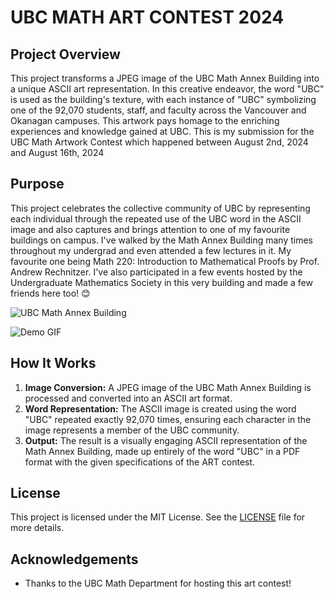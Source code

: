 # UBC MATH ART CONTEST 2024

## Project Overview

This project transforms a JPEG image of the UBC Math Annex Building into a unique ASCII art representation. In this creative endeavor, the word "UBC" is used as the building's texture, with each instance of "UBC" symbolizing one of the 92,070 students, staff, and faculty across the Vancouver and Okanagan campuses. This artwork pays homage to the enriching experiences and knowledge gained at UBC. This is my submission for the UBC Math Artwork Contest which happened between August 2nd, 2024 and August 16th, 2024



## Purpose

This project celebrates the collective community of UBC by representing each individual through the repeated use of the UBC word in the ASCII image and also captures and brings attention to one of my favourite buildings on campus. I've walked by the Math Annex Building many times throughout my undergrad and even attended a few lectures in it. My favourite one being Math 220: Introduction to Mathematical Proofs by Prof. Andrew Rechnitzer. I've also participated in a few events hosted by the Undergraduate Mathematics Society in this very building and made a few friends here too! 😊

![UBC Math Annex Building](pics/UBC.png)

![Demo GIF](pics/UBC-art-demo.gif)


## How It Works

1. **Image Conversion:** A JPEG image of the UBC Math Annex Building is processed and converted into an ASCII art format.
2. **Word Representation:** The ASCII image is created using the word "UBC" repeated exactly 92,070 times, ensuring each character in the image represents a member of the UBC community.
3. **Output:** The result is a visually engaging ASCII representation of the Math Annex Building, made up entirely of the word "UBC" in a PDF format with the given specifications of the ART contest.

## License

This project is licensed under the MIT License. See the [LICENSE](LICENSE) file for more details.

## Acknowledgements

- Thanks to the UBC Math Department for hosting this art contest!

